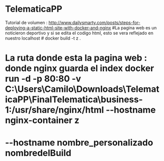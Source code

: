 # TelematicaPP
Tutorial de volumen : http://www.dailysmarty.com/posts/steps-for-deploying-a-static-html-site-with-docker-and-nginx #La pagina web es un noticieron deportivo y si se edita el codigo html, esto se vera reflejado en nuestro localhost # 
docker build -t z .   
#                         La ruta donde esta la pagina web                                 : donde nginx guarda el index docker run -d -p 80:80 -v C:\Users\Camilo\Downloads\TelematicaPP\FinalTelematica\business-1:/usr/share/nginx/html --hostname nginx-container z 
# --hostname nombre_personalizado nombredelBuild 
